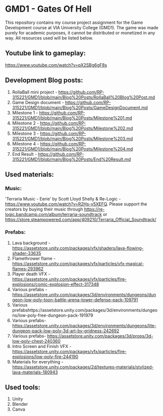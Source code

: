 # GMD1 - Gates Of Hell
This repository contains my course project assignment for the Game Development course at VIA University College (GMD1). The game was made purely for academic purposes, it cannot be distributed or monetized in any way. All resources used will be listed below. 

## Youtube link to gameplay:
https://www.youtube.com/watch?v=pX2SBg6gF8s

## Development Blog posts:
1. RollaBall mini project - https://github.com/RP-315221/GMD1/blob/main/Blog%20Posts/RollaBall%20Blog%20Post.md
2. Game Design document - https://github.com/RP-315221/GMD1/blob/main/Blog%20Posts/GameDesignDocument.md
3. Milestone 1 - https://github.com/RP-315221/GMD1/blob/main/Blog%20Posts/Milestone%201.md
4. Milestone 2 - https://github.com/RP-315221/GMD1/blob/main/Blog%20Posts/Milestone%202.md
5. Milestone 3 - https://github.com/RP-315221/GMD1/blob/main/Blog%20Posts/Milestone%203.md
6. Milestone 4 - https://github.com/RP-315221/GMD1/blob/main/Blog%20Posts/Milestone%204.md
7. End Result - https://github.com/RP-315221/GMD1/blob/main/Blog%20Posts/End%20Result.md

## Used materials:
### Music:
'Terraria Music - Eerie' by Scott Lloyd Shelly & Re-Logic - https://www.youtube.com/watch?v=R2Hs-v5XEFQ. Please support the creators by buying their music through https://re-logic.bandcamp.com/album/terraria-soundtrack or https://store.steampowered.com/app/409210/Terraria_Official_Soundtrack/

### Prefabs:
1. Lava background - https://assetstore.unity.com/packages/vfx/shaders/lava-flowing-shader-33635
2. Flamethrower flame - https://assetstore.unity.com/packages/vfx/particles/vfx-magical-flames-293962
3. Player death VFX - https://assetstore.unity.com/packages/vfx/particles/fire-explosions/comic-explosion-effect-317348
4. Various prefabs - https://assetstore.unity.com/packages/3d/environments/dungeons/dungeon-low-poly-toon-battle-arena-tower-defense-pack-109791
5. Various prefabshttps://assetstore.unity.com/packages/3d/environments/dungeons/low-poly-free-dungeon-pack-191979
6. Various prefabs- https://assetstore.unity.com/packages/3d/environments/dungeons/lite-dungeon-pack-low-poly-3d-art-by-gridness-242692
7. Various prefabs- https://assetstore.unity.com/packages/3d/props/3d-low-poly-chest-240360
8. Intro Screen and Finish VFX - https://assetstore.unity.com/packages/vfx/particles/fire-explosions/low-poly-fire-244190
9. Materials for everything - https://assetstore.unity.com/packages/2d/textures-materials/stylized-lava-materials-180943

## Used tools:
1. Unity
2. Blender
3. Canva
